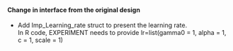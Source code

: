 #### Change in interface from the original design

- Add Imp_Learning_rate struct to present the learning rate.  
  In R code, EXPERIMENT needs to provide lr=list(gamma0 = 1, alpha = 1, c = 1, scale = 1)